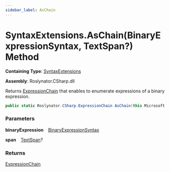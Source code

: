 ```yaml
---
sidebar_label: AsChain
---
```


# SyntaxExtensions\.AsChain\(BinaryExpressionSyntax, TextSpan?\) Method

**Containing Type**: [SyntaxExtensions](../index.md)

**Assembly**: Roslynator\.CSharp\.dll

  
Returns [ExpressionChain](../../ExpressionChain/index.md) that enables to enumerate expressions of a binary expression\.

```csharp
public static Roslynator.CSharp.ExpressionChain AsChain(this Microsoft.CodeAnalysis.CSharp.Syntax.BinaryExpressionSyntax binaryExpression, Microsoft.CodeAnalysis.Text.TextSpan? span = null)
```

### Parameters

**binaryExpression** &ensp; [BinaryExpressionSyntax](https://docs.microsoft.com/en-us/dotnet/api/microsoft.codeanalysis.csharp.syntax.binaryexpressionsyntax)

**span** &ensp; [TextSpan](https://docs.microsoft.com/en-us/dotnet/api/microsoft.codeanalysis.text.textspan)?

### Returns

[ExpressionChain](../../ExpressionChain/index.md)

